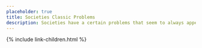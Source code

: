 ```yaml
---
placeholder: true
title: Societies Classic Problems
description: Societies have a certain problems that seem to always appears. These can be considered classical problems.
---
```


{% include link-children.html %}
